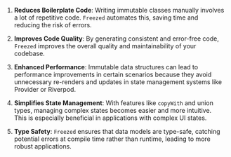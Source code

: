 1. **Reduces Boilerplate Code**: Writing immutable classes manually involves a lot of repetitive code. `Freezed` automates this, saving time and reducing the risk of errors.

2. **Improves Code Quality**: By generating consistent and error-free code, `Freezed` improves the overall quality and maintainability of your codebase.

3. **Enhanced Performance**: Immutable data structures can lead to performance improvements in certain scenarios because they avoid unnecessary re-renders and updates in state management systems like Provider or Riverpod.

4. **Simplifies State Management**: With features like `copyWith` and union types, managing complex states becomes easier and more intuitive. This is especially beneficial in applications with complex UI states.

5. **Type Safety**: `Freezed` ensures that data models are type-safe, catching potential errors at compile time rather than runtime, leading to more robust applications.
